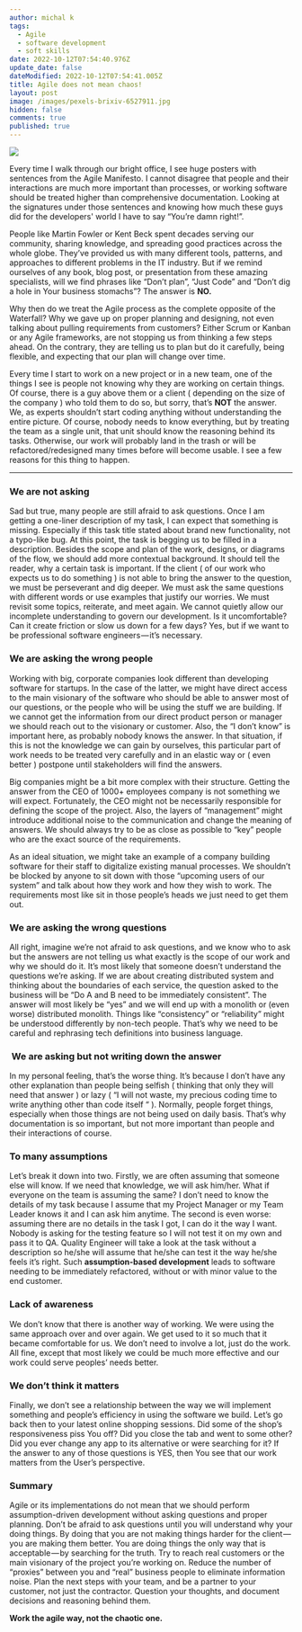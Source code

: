 ```yaml
---
author: michal k
tags:
  - Agile
  - software development
  - soft skills
date: 2022-10-12T07:54:40.976Z
update_date: false
dateModified: 2022-10-12T07:54:41.005Z
title: Agile does not mean chaos!
layout: post
image: /images/pexels-brixiv-6527911.jpg
hidden: false
comments: true
published: true
---
```

![](https://cdn-images-1.medium.com/max/1600/1*nodfoEWdCEbbDI4B10kUDA.jpeg)

Every time I walk through our bright office, I see huge posters with sentences from the Agile Manifesto. I cannot disagree that people and their interactions are much more important than processes, or working software should be treated higher than comprehensive documentation. Looking at the signatures under those sentences and knowing how much these guys did for the developers' world I have to say “You’re damn right!”.

People like Martin Fowler or Kent Beck spent decades serving our community, sharing knowledge, and spreading good practices across the whole globe. They’ve provided us with many different tools, patterns, and approaches to different problems in the IT industry. But if we remind ourselves of any book, blog post, or presentation from these amazing specialists, will we find phrases like “Don’t plan”, “Just Code” and “Don’t dig a hole in Your business stomachs”? The answer is **NO.**

Why then do we treat the Agile process as the complete opposite of the Waterfall? Why we gave up on proper planning and designing, not even talking about pulling requirements from customers? Either Scrum or Kanban or any Agile frameworks, are not stopping us from thinking a few steps ahead. On the contrary, they are telling us to plan but do it carefully, being flexible, and expecting that our plan will change over time.

Every time I start to work on a new project or in a new team, one of the things I see is people not knowing why they are working on certain things. Of course, there is a guy above them or a client ( depending on the size of the company ) who told them to do so, but sorry, that’s **NOT** the answer. We, as experts shouldn’t start coding anything without understanding the entire picture. Of course, nobody needs to know everything, but by treating the team as a single unit, that unit should know the reasoning behind its tasks. Otherwise, our work will probably land in the trash or will be refactored/redesigned many times before will become usable. I see a few reasons for this thing to happen.

- - -

### We are not asking

Sad but true, many people are still afraid to ask questions. Once I am getting a one-liner description of my task, I can expect that something is missing. Especially if this task title stated about brand new functionality, not a typo-like bug. At this point, the task is begging us to be filled in a description. Besides the scope and plan of the work, designs, or diagrams of the flow, we should add more contextual background. It should tell the reader, why a certain task is important. If the client ( of our work who expects us to do something ) is not able to bring the answer to the question, we must be perseverant and dig deeper. We must ask the same questions with different words or use examples that justify our worries. We must revisit some topics, reiterate, and meet again. We cannot quietly allow our incomplete understanding to govern our development. Is it uncomfortable? Can it create friction or slow us down for a few days? Yes, but if we want to be professional software engineers — it’s necessary.

### We are asking the wrong people

Working with big, corporate companies look different than developing software for startups. In the case of the latter, we might have direct access to the main visionary of the software who should be able to answer most of our questions, or the people who will be using the stuff we are building. If we cannot get the information from our direct product person or manager we should reach out to the visionary or customer. Also, the “I don’t know” is important here, as probably nobody knows the answer. In that situation, if this is not the knowledge we can gain by ourselves, this particular part of work needs to be treated very carefully and in an elastic way or ( even better ) postpone until stakeholders will find the answers. 

Big companies might be a bit more complex with their structure. Getting the answer from the CEO of 1000+ employees company is not something we will expect. Fortunately, the CEO might not be necessarily responsible for defining the scope of the project. Also, the layers of “management” might introduce additional noise to the communication and change the meaning of answers. We should always try to be as close as possible to “key” people who are the exact source of the requirements. 

As an ideal situation, we might take an example of a company building software for their staff to digitalize existing manual processes. We shouldn’t be blocked by anyone to sit down with those “upcoming users of our system” and talk about how they work and how they wish to work. The requirements most like sit in those people’s heads we just need to get them out.

### We are asking the wrong questions

All right, imagine we’re not afraid to ask questions, and we know who to ask but the answers are not telling us what exactly is the scope of our work and why we should do it. It’s most likely that someone doesn’t understand the questions we’re asking. If we are about creating distributed system and thinking about the boundaries of each service, the question asked to the business will be “Do A and B need to be immediately consistent”. The answer will most likely be “yes” and we will end up with a monolith or (even worse) distributed monolith. Things like “consistency” or “reliability” might be understood differently by non-tech people. That’s why we need to be careful and rephrasing tech definitions into business language.

###  We are asking but not writing down the answer

In my personal feeling, that’s the worse thing. It’s because I don’t have any other explanation than people being selfish ( thinking that only they will need that answer ) or lazy ( “I will not waste, my precious coding time to write anything other than code itself “ ). Normally, people forget things, especially when those things are not being used on daily basis. That’s why documentation is so important, but not more important than people and their interactions of course.

### To many assumptions

Let’s break it down into two. Firstly, we are often assuming that someone else will know. If we need that knowledge, we will ask him/her. What if everyone on the team is assuming the same? I don’t need to know the details of my task because I assume that my Project Manager or my Team Leader knows it and I can ask him anytime. The second is even worse: assuming there are no details in the task I got, I can do it the way I want. Nobody is asking for the testing feature so I will not test it on my own and pass it to QA. Quality Engineer will take a look at the task without a description so he/she will assume that he/she can test it the way he/she feels it’s right. Such **assumption-based development** leads to software needing to be immediately refactored, without or with minor value to the end customer.

### Lack of awareness

We don’t know that there is another way of working. We were using the same approach over and over again. We get used to it so much that it became comfortable for us. We don’t need to involve a lot, just do the work. All fine, except that most likely we could be much more effective and our work could serve peoples’ needs better. 

### We don’t think it matters

Finally, we don’t see a relationship between the way we will implement something and people’s efficiency in using the software we build. Let’s go back then to your latest online shopping sessions. Did some of the shop’s responsiveness piss You off? Did you close the tab and went to some other? Did you ever change any app to its alternative or were searching for it? If the answer to any of those questions is YES, then You see that our work matters from the User’s perspective.

### Summary

Agile or its implementations do not mean that we should perform assumption-driven development without asking questions and proper planning. Don’t be afraid to ask questions until you will understand why your doing things. By doing that you are not making things harder for the client — you are making them better. You are doing things the only way that is acceptable — by searching for the truth. Try to reach real customers or the main visionary of the project you’re working on. Reduce the number of “proxies” between you and “real” business people to eliminate information noise. Plan the next steps with your team, and be a partner to your customer, not just the contractor. Question your thoughts, and document decisions and reasoning behind them.

**Work the agile way, not the chaotic one.**